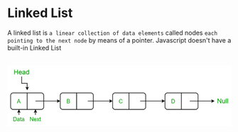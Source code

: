 # Linked List

A linked list is `a linear collection of data elements` called nodes `each pointing to the next node` by means of a pointer. Javascript doesn't have a built-in Linked List

<br>
<img src="../Assets/linked-list.jpg" width="700" style="display: block; margin: 0 auto" />
<br>
